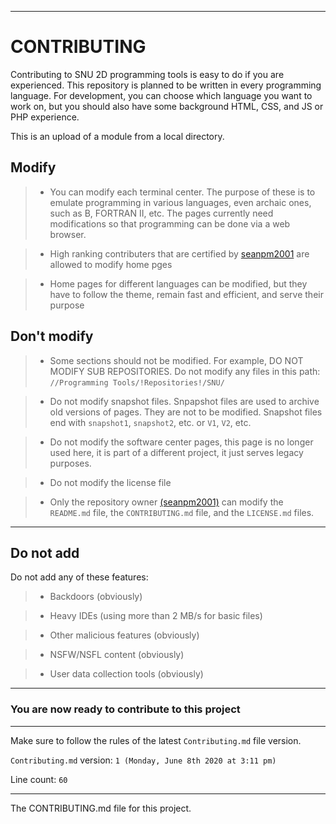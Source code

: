 ***

# CONTRIBUTING

Contributing to SNU 2D programming tools is easy to do if you are experienced. This repository is planned to be written in every programming language. For development, you can choose which language you want to work on, but you should also have some background HTML, CSS, and JS or PHP experience.

This is an upload of a module from a local directory.

## Modify

> * You can modify each terminal center. The purpose of these is to emulate programming in various languages, even archaic ones, such as B, FORTRAN II, etc. The pages currently need modifications so that programming can be done via a web browser. 

> * High ranking contributers that are certified by [seanpm2001](https://github.com/seanpm2001/) are allowed to modify home pges

> * Home pages for different languages can be modified, but they have to follow the theme, remain fast and efficient, and serve their purpose

## Don't modify

> * Some sections should not be modified. For example, DO NOT MODIFY SUB REPOSITORIES. Do not modify any files in this path:
`//Programming Tools/!Repositories!/SNU/`

> * Do not modify snapshot files. Snpapshot files are used to archive old versions of pages. They are not to be modified.
Snapshot files end with `snapshot1`, `snapshot2`, etc. or `V1`, `V2`, etc.

> * Do not modify the software center pages, this page is no longer used here, it is part of a different project, it just serves legacy purposes.

> * Do not modify the license file

> * Only the repository owner [(seanpm2001)](https://github.com/seanpm2001/) can modify the `README.md` file, the `CONTRIBUTING.md` file, and the `LICENSE.md` files.

***

## Do not add

Do not add any of these features:

> * Backdoors (obviously)

> * Heavy IDEs (using more than 2 MB/s for basic files)

> * Other malicious features (obviously)

> * NSFW/NSFL content (obviously)

> * User data collection tools (obviously)

***

### You are now ready to contribute to this project

***

Make sure to follow the rules of the latest `Contributing.md` file version.

`Contributing.md` version: `1 (Monday, June 8th 2020 at 3:11 pm)`

Line count: `60`

***
The CONTRIBUTING.md file for this project.

